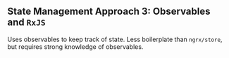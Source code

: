 ## State Management Approach 3: Observables and `RxJS`

Uses observables to keep track of state. Less boilerplate than `ngrx/store`, but requires strong knowledge of observables.